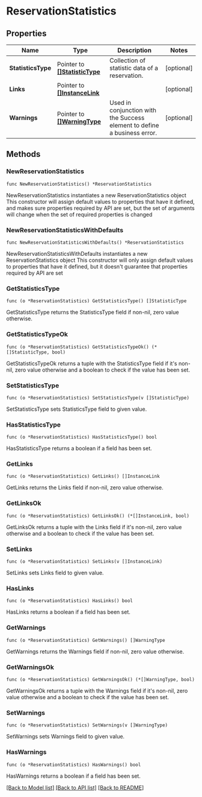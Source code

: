 # ReservationStatistics

## Properties

Name | Type | Description | Notes
------------ | ------------- | ------------- | -------------
**StatisticsType** | Pointer to [**[]StatisticType**](StatisticType.md) | Collection of statistic data of a reservation. | [optional] 
**Links** | Pointer to [**[]InstanceLink**](InstanceLink.md) |  | [optional] 
**Warnings** | Pointer to [**[]WarningType**](WarningType.md) | Used in conjunction with the Success element to define a business error. | [optional] 

## Methods

### NewReservationStatistics

`func NewReservationStatistics() *ReservationStatistics`

NewReservationStatistics instantiates a new ReservationStatistics object
This constructor will assign default values to properties that have it defined,
and makes sure properties required by API are set, but the set of arguments
will change when the set of required properties is changed

### NewReservationStatisticsWithDefaults

`func NewReservationStatisticsWithDefaults() *ReservationStatistics`

NewReservationStatisticsWithDefaults instantiates a new ReservationStatistics object
This constructor will only assign default values to properties that have it defined,
but it doesn't guarantee that properties required by API are set

### GetStatisticsType

`func (o *ReservationStatistics) GetStatisticsType() []StatisticType`

GetStatisticsType returns the StatisticsType field if non-nil, zero value otherwise.

### GetStatisticsTypeOk

`func (o *ReservationStatistics) GetStatisticsTypeOk() (*[]StatisticType, bool)`

GetStatisticsTypeOk returns a tuple with the StatisticsType field if it's non-nil, zero value otherwise
and a boolean to check if the value has been set.

### SetStatisticsType

`func (o *ReservationStatistics) SetStatisticsType(v []StatisticType)`

SetStatisticsType sets StatisticsType field to given value.

### HasStatisticsType

`func (o *ReservationStatistics) HasStatisticsType() bool`

HasStatisticsType returns a boolean if a field has been set.

### GetLinks

`func (o *ReservationStatistics) GetLinks() []InstanceLink`

GetLinks returns the Links field if non-nil, zero value otherwise.

### GetLinksOk

`func (o *ReservationStatistics) GetLinksOk() (*[]InstanceLink, bool)`

GetLinksOk returns a tuple with the Links field if it's non-nil, zero value otherwise
and a boolean to check if the value has been set.

### SetLinks

`func (o *ReservationStatistics) SetLinks(v []InstanceLink)`

SetLinks sets Links field to given value.

### HasLinks

`func (o *ReservationStatistics) HasLinks() bool`

HasLinks returns a boolean if a field has been set.

### GetWarnings

`func (o *ReservationStatistics) GetWarnings() []WarningType`

GetWarnings returns the Warnings field if non-nil, zero value otherwise.

### GetWarningsOk

`func (o *ReservationStatistics) GetWarningsOk() (*[]WarningType, bool)`

GetWarningsOk returns a tuple with the Warnings field if it's non-nil, zero value otherwise
and a boolean to check if the value has been set.

### SetWarnings

`func (o *ReservationStatistics) SetWarnings(v []WarningType)`

SetWarnings sets Warnings field to given value.

### HasWarnings

`func (o *ReservationStatistics) HasWarnings() bool`

HasWarnings returns a boolean if a field has been set.


[[Back to Model list]](../README.md#documentation-for-models) [[Back to API list]](../README.md#documentation-for-api-endpoints) [[Back to README]](../README.md)


